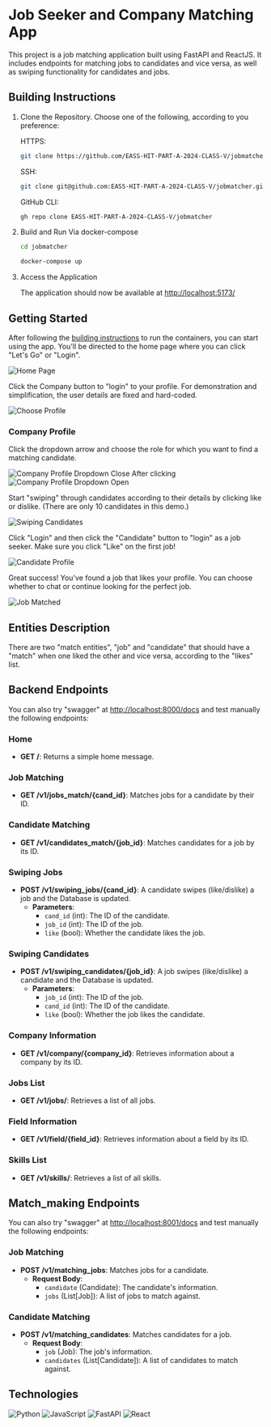 # Job Seeker and Company Matching App

This project is a job matching application built using FastAPI and ReactJS. It includes endpoints for matching jobs to candidates and vice versa, as well as swiping functionality for candidates and jobs.

## Building Instructions

1. Clone the Repository. 
   Choose one of the following, according to you preference:

    HTTPS:
    ```bash
    git clone https://github.com/EASS-HIT-PART-A-2024-CLASS-V/jobmatcher
    
    ```
    SSH:
    ```bash
    git clone git@github.com:EASS-HIT-PART-A-2024-CLASS-V/jobmatcher.git
    
    ```
    GitHub CLI:
    ```bash
    gh repo clone EASS-HIT-PART-A-2024-CLASS-V/jobmatcher
    
    ```

2. Build and Run Via docker-compose

    ```bash
    cd jobmatcher
    ```
    ```bash
    docker-compose up
    ```
    
3. Access the Application

    The application should now be available at [http://localhost:5173/](http://localhost:5173/)

## Getting Started

After following the [building instructions](#building-instructions) to run the containers, you can start using the app. You'll be directed to the home page where you can click "Let's Go" or "Login".


![Home Page](images/homepage.jpg)

Click the Company button to "login" to your profile. For demonstration and simplification, the user details are fixed and hard-coded.

![Choose Profile](images/loginpage.jpg)

### Company Profile

Click the dropdown arrow and choose the role for which you want to find a matching candidate.

![Company Profile Dropdown Close](images/companydropclose.jpg)
After clicking
![Company Profile Dropdown Open](images/companydropopen.jpg)

Start "swiping" through candidates according to their details by clicking like or dislike. (There are only 10 candidates in this demo.)

![Swiping Candidates](images/candidatecard.jpg)

Click "Login" and then click the "Candidate" button to "login" as a job seeker. Make sure you click "Like" on the first job!

![Candidate Profile](images/jobcard.jpg)

Great success! You've found a job that likes your profile. You can choose whether to chat or continue looking for the perfect job.

![Job Matched](images/match.jpg)

## Entities Description
There are two "match entities", "job" and "candidate" that should have a "match" when one liked the other and vice versa, according to the "likes" list.

## Backend Endpoints

You can also try "swagger" at [http://localhost:8000/docs](http://localhost:8000/docs) and test manually the following endpoints:

### Home

- **GET /**: Returns a simple home message.

### Job Matching

- **GET /v1/jobs_match/{cand_id}**: Matches jobs for a candidate by their ID.

### Candidate Matching

- **GET /v1/candidates_match/{job_id}**: Matches candidates for a job by its ID.

### Swiping Jobs

- **POST /v1/swiping_jobs/{cand_id}**: A candidate swipes (like/dislike) a job and the Database is updated.
  - **Parameters**:
    - `cand_id` (int): The ID of the candidate.
    - `job_id` (int): The ID of the job.
    - `like` (bool): Whether the candidate likes the job.

### Swiping Candidates

- **POST /v1/swiping_candidates/{job_id}**: A job swipes (like/dislike) a candidate and the Database is updated.
  - **Parameters**:
    - `job_id` (int): The ID of the job.
    - `cand_id` (int): The ID of the candidate.
    - `like` (bool): Whether the job likes the candidate.


### Company Information

- **GET /v1/company/{company_id}**: Retrieves information about a company by its ID.

### Jobs List

- **GET /v1/jobs/**: Retrieves a list of all jobs.

### Field Information

- **GET /v1/field/{field_id}**: Retrieves information about a field by its ID.

### Skills List

- **GET /v1/skills/**: Retrieves a list of all skills.

## Match_making Endpoints

You can also try "swagger" at [http://localhost:8001/docs](http://localhost:8001/docs) and test manually the following endpoints:

### Job Matching

- **POST /v1/matching_jobs**: Matches jobs for a candidate.
  - **Request Body**:
    - `candidate` (Candidate): The candidate's information.
    - `jobs` (List[Job]): A list of jobs to match against.

### Candidate Matching

- **POST /v1/matching_candidates**: Matches candidates for a job.
  - **Request Body**:
    - `job` (Job): The job's information.
    - `candidates` (List[Candidate]): A list of candidates to match against.


## Technologies
![Python](https://img.shields.io/badge/Python-3776AB?style=flat-square&logo=python&logoColor=white)
![JavaScript](https://img.shields.io/badge/JavaScript-F7DF1E?style=flat-square&logo=javascript&logoColor=black)
![FastAPI](https://img.shields.io/badge/FastAPI-009688?style=flat-square&logo=fastapi&logoColor=white)
![React](https://img.shields.io/badge/React-61DAFB?style=flat-square&logo=react&logoColor=white)
